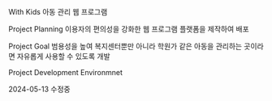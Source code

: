 With Kids 아동 관리 웹 프로그램

Project Planning
이용자의 편의성을 강화한 웹 프로그램 플랫폼을 제작하여 배포

Project Goal
범용성을 높여 복지센터뿐만 아니라 학원가 같은 아동을 관리하는 곳이라면 자유롭게 사용할 수 있도록 개발

Project Development Environmnet


2024-05-13 수정중
